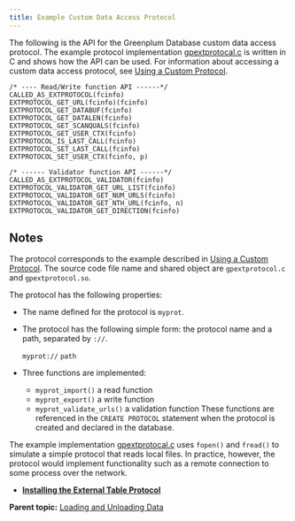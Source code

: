 ```yaml
---
title: Example Custom Data Access Protocol 
---
```


The following is the API for the Greenplum Database custom data access protocol. The example protocol implementation [gpextprotocal.c](g-gpextprotocalc.html) is written in C and shows how the API can be used. For information about accessing a custom data access protocol, see [Using a Custom Protocol](g-using-a-custom-protocol.html).

```
/* ---- Read/Write function API ------*/
CALLED_AS_EXTPROTOCOL(fcinfo)
EXTPROTOCOL_GET_URL(fcinfo)(fcinfo) 
EXTPROTOCOL_GET_DATABUF(fcinfo) 
EXTPROTOCOL_GET_DATALEN(fcinfo) 
EXTPROTOCOL_GET_SCANQUALS(fcinfo) 
EXTPROTOCOL_GET_USER_CTX(fcinfo) 
EXTPROTOCOL_IS_LAST_CALL(fcinfo) 
EXTPROTOCOL_SET_LAST_CALL(fcinfo) 
EXTPROTOCOL_SET_USER_CTX(fcinfo, p)

/* ------ Validator function API ------*/
CALLED_AS_EXTPROTOCOL_VALIDATOR(fcinfo)
EXTPROTOCOL_VALIDATOR_GET_URL_LIST(fcinfo) 
EXTPROTOCOL_VALIDATOR_GET_NUM_URLS(fcinfo) 
EXTPROTOCOL_VALIDATOR_GET_NTH_URL(fcinfo, n) 
EXTPROTOCOL_VALIDATOR_GET_DIRECTION(fcinfo)
```

## <a id="notes1"></a>Notes 

The protocol corresponds to the example described in [Using a Custom Protocol](g-using-a-custom-protocol.html). The source code file name and shared object are `gpextprotocol.c` and `gpextprotocol.so`.

The protocol has the following properties:

-   The name defined for the protocol is `myprot`.
-   The protocol has the following simple form: the protocol name and a path, separated by `://`.

    `myprot://` `path`

-   Three functions are implemented:

    -   `myprot_import()` a read function
    -   `myprot_export()` a write function
    -   `myprot_validate_urls()` a validation function
    These functions are referenced in the `CREATE PROTOCOL` statement when the protocol is created and declared in the database.


The example implementation [gpextprotocal.c](g-gpextprotocalc.html) uses `fopen()` and `fread()` to simulate a simple protocol that reads local files. In practice, however, the protocol would implement functionality such as a remote connection to some process over the network.

-   **[Installing the External Table Protocol](../../load/topics/g-installing-the-external-table-protocol.html)**  


**Parent topic:** [Loading and Unloading Data](../../load/topics/g-loading-and-unloading-data.html)

